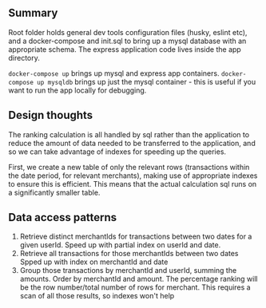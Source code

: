 ## Summary

Root folder holds general dev tools configuration files (husky, eslint etc), and a docker-compose and init.sql to bring up a mysql database with an appropriate schema.
The express application code lives inside the app directory.

`docker-compose up` brings up mysql and express app containers.
`docker-compose up mysqldb` brings up just the mysql container - this is useful if you want to run the app locally for debugging.

## Design thoughts
The ranking calculation is all handled by sql rather than the application to reduce the amount of data needed to be transferred to the application, and so we can take advantage of indexes for speeding up the queries.

First, we create a new table of only the relevant rows (transactions within the date period, for relevant merchants), making use of appropriate indexes to ensure this is efficient.
This means that the actual calculation sql runs on a significantly smaller table.

## Data access patterns
1. Retrieve distinct merchantIds for transactions between two dates for a given userId.
   Speed up with partial index on userId and date.
2. Retrieve all transactions for those merchantIds between two dates
   Spped up with index on merchantId and date
3. Group those transactions by merchantId and userId, summing the amounts. 
   Order by merchantId and amount.
   The percentage ranking will be the row number/total number of rows for merchant.
   This requires a scan of all those results, so indexes won't help
